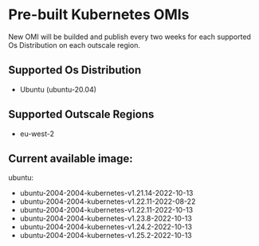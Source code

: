 # Pre-built Kubernetes OMIs

New OMI will be builded and publish every two weeks for each supported Os Distribution on each outscale region.

## Supported Os Distribution
- Ubuntu (ubuntu-20.04)

## Supported Outscale Regions
- eu-west-2

## Current available image:

ubuntu:
- ubuntu-2004-2004-kubernetes-v1.21.14-2022-10-13  
- ubuntu-2004-2004-kubernetes-v1.22.11-2022-08-22
- ubuntu-2004-2004-kubernetes-v1.22.11-2022-10-13
- ubuntu-2004-2004-kubernetes-v1.23.8-2022-10-13
- ubuntu-2004-2004-kubernetes-v1.24.2-2022-10-13
- ubuntu-2004-2004-kubernetes-v1.25.2-2022-10-13   
